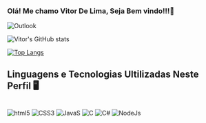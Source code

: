 
### Olá! Me chamo Vitor De Lima, Seja Bem vindo!!!👋
![Outlook](https://img.shields.io/badge/Microsoft_Outlook-0078D4?style=for-the-badge&logo=vitordelimaamarall@outlook.com&logoColor=white)

![Vitor's GitHub stats](https://github-readme-stats.vercel.app/api?username=VlT0R&show_icons=true&theme=&bg_color=DEG,red,blue)      

[![Top Langs](https://github-readme-stats.vercel.app/api/top-langs/?username=VlT0R&layout=dark)](https://github.com/VlT0R/github-readme-stats)

## Linguagens e Tecnologias Ultilizadas Neste Perfil 🖥️

<div style="display: inline_block"><br/>
  
  <img aling="center" alt="html5" src="https://img.shields.io/badge/HTML5-E34F26?style=for-the-badge&logo=html5&logoColor=white"/>
  
  <img aling="center" alt="CSS3" src="https://img.shields.io/badge/CSS3-1572B6?style=for-the-badge&logo=css3&logoColor=white"/>
  
  <img aling="center" alt="JavaS" src="https://img.shields.io/badge/JavaScript-F7DF1E?style=for-the-badge&logo=javascript&logoColor=black"/>
  
  <img aling="center" alt="C" src="https://img.shields.io/badge/C-00599C?style=for-the-badge&logo=c&logoColor=white"/>
  
  <img aling="center" alt="C#" src="https://img.shields.io/badge/C%23-239120?style=for-the-badge&logo=c-sharp&logoColor=white"/>
  
  <img aling="center" alt="NodeJs" src="https://img.shields.io/badge/Node.js-43853D?style=for-the-badge&logo=node.js&logoColor=white"/>
  
  
  
  </div>

